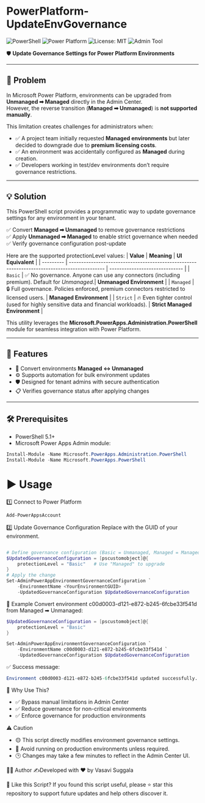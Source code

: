 # PowerPlatform-UpdateEnvGovernance

![PowerShell](https://img.shields.io/badge/Built%20With-PowerShell-5391FE?logo=powershell&logoColor=white)
![Power Platform](https://img.shields.io/badge/Platform-Microsoft%20Power%20Platform-purple?logo=microsoftpowerapps&logoColor=white)
![License: MIT](https://img.shields.io/badge/License-MIT-green.svg)
![Admin Tool](https://img.shields.io/badge/Tool-Type%3A%20Admin-lightgrey)

🛡️ **Update Governance Settings for Power Platform Environments**  

---

## 📖 Problem  

In Microsoft Power Platform, environments can be upgraded from **Unmanaged ➡ Managed** directly in the Admin Center.  
However, the reverse transition (**Managed ➡ Unmanaged**) is **not supported manually**.  

This limitation creates challenges for administrators when:  

- ✅ A project team initially requested **Managed environments** but later decided to downgrade due to **premium licensing costs**.  
- ✅ An environment was accidentally configured as **Managed** during creation.  
- ✅ Developers working in test/dev environments don’t require governance restrictions.  

---

## 💡 Solution  

This PowerShell script provides a programmatic way to update governance settings for any environment in your tenant.  

✅ Convert **Managed ➡ Unmanaged** to remove governance restrictions  
✅ Apply **Unmanaged ➡ Managed** to enable strict governance when needed  
✅ Verify governance configuration post-update  

Here are the supported protectionLevel values:
| **Value** | **Meaning**                                                                                  | **UI Equivalent**              |
| --------- | -------------------------------------------------------------------------------------------- | ------------------------------ |
| `Basic`   | ✅ No governance. Anyone can use any connectors (including premium). Default for *Unmanaged*.| **Unmanaged Environment**     |
| `Managed` | 🔒 Full governance. Policies enforced, premium connectors restricted to licensed users.      | **Managed Environment**        |
| `Strict`  | 🔥 Even tighter control (used for highly sensitive data and financial workloads).            | **Strict Managed Environment** |

This utility leverages the **Microsoft.PowerApps.Administration.PowerShell** module for seamless integration with Power Platform.  

---

## 🚀 Features  

- 🔄 Convert environments **Managed ↔ Unmanaged**  
- ⚙️ Supports automation for bulk environment updates  
- 🛡️ Designed for tenant admins with secure authentication  
- 📋 Verifies governance status after applying changes  

---

## 🛠 Prerequisites  

- PowerShell 5.1+  
- Microsoft Power Apps Admin module:  
```powershell
Install-Module -Name Microsoft.PowerApps.Administration.PowerShell
Install-Module -Name Microsoft.PowerApps.PowerShell
```
# ▶️ Usage

1️⃣ Connect to Power Platform
```powershell
Add-PowerAppsAccount
```
2️⃣ Update Governance Configuration
Replace <YourEnvironmentGUID> with the GUID of your environment.

```powershell

# Define governance configuration (Basic = Unmanaged, Managed = Managed)
$UpdatedGovernanceConfiguration = [pscustomobject]@{
    protectionLevel = "Basic"   # Use "Managed" to upgrade
}
# Apply the change
Set-AdminPowerAppEnvironmentGovernanceConfiguration `
    -EnvironmentName <YourEnvironmentGUID> `
    -UpdatedGovernanceConfiguration $UpdatedGovernanceConfiguration
```

📄 Example
Convert environment c00d0003-d121-e872-b245-6fcbe33f541d from Managed ➡ Unmanaged:

```powershell
$UpdatedGovernanceConfiguration = [pscustomobject]@{
    protectionLevel = "Basic"
}

Set-AdminPowerAppEnvironmentGovernanceConfiguration `
    -EnvironmentName c00d0003-d121-e872-b245-6fcbe33f541d `
    -UpdatedGovernanceConfiguration $UpdatedGovernanceConfiguration
```

✅ Success message:

```mathematica
Environment c00d0003-d121-e872-b245-6fcbe33f541d updated successfully.
```
📢 Why Use This?
- ✅ Bypass manual limitations in Admin Center
- ✅ Reduce governance for non-critical environments
- ✅ Enforce governance for production environments

⚠️ Caution
- 🟡 This script directly modifies environment governance settings.
- 🚫 Avoid running on production environments unless required.
- 🕒 Changes may take a few minutes to reflect in the Admin Center UI.


👩‍💻 Author
✍️Developed with ❤️ by Vasavi Suggala

🌟 Like this Script?
If you found this script useful, please ⭐ star this repository to support future updates and help others discover it.



